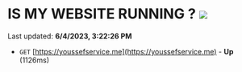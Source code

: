 # IS MY WEBSITE RUNNING ? [![](https://img.shields.io/static/v1?label=Sponsor&message=%E2%9D%A4&logo=GitHub&color=%23fe8e86)](https://github.com/sponsors/<username>)

Last updated: **6/4/2023, 3:22:26 PM**

- `GET` [https://youssefservice.me](https://youssefservice.me) - **Up** (1126ms)
